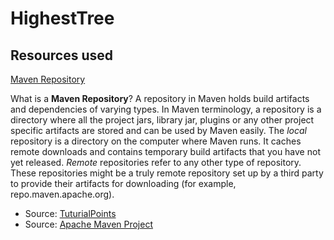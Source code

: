 # HighestTree

## Resources used 

[Maven Repository](https://mvnrepository.com/)

What is a **Maven Repository**?
A repository in Maven holds build artifacts and dependencies of varying types.
In Maven terminology, a repository is a directory where all the project jars, library jar, plugins or any other project specific artifacts are stored and can be used by Maven easily.
The *local* repository is a directory on the computer where Maven runs. It caches remote downloads and contains temporary build artifacts that you have not yet released.
*Remote* repositories refer to any other type of repository. These repositories might be a truly remote repository set up by a third party to provide their artifacts for downloading (for example, repo.maven.apache.org).

* Source: [TuturialPoints](https://www.tutorialspoint.com/maven/maven_repositories.html)
* Source: [Apache Maven Project](https://maven.apache.org/guides/introduction/introduction-to-repositories.html)


